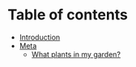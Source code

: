 # Table of contents

* [Introduction](README.md)
* [Meta](meta/README.md)
  * [What plants in my garden?](meta/plants.md)


